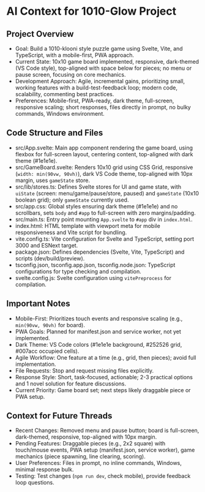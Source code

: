 # AI Context for 1010-Glow Project

## Project Overview
- Goal: Build a 1010-klooni style puzzle game using Svelte, Vite, and TypeScript, with a mobile-first, PWA approach.
- Current State: 10x10 game board implemented, responsive, dark-themed (VS Code style), top-aligned with space below for pieces; no menu or pause screen, focusing on core mechanics.
- Development Approach: Agile, incremental gains, prioritizing small, working features with a build-test-feedback loop; modern code, scalability, commenting best practices.
- Preferences: Mobile-first, PWA-ready, dark theme, full-screen, responsive scaling; short responses, files directly in prompt, no bulky commands, Windows environment.

## Code Structure and Files
- src/App.svelte: Main app component rendering the game board, using flexbox for full-screen layout, centering content, top-aligned with dark theme (#1e1e1e).
- src/GameBoard.svelte: Renders 10x10 grid using CSS Grid, responsive (`width: min(90vw, 90vh)`), dark VS Code theme, top-aligned with 10px margin, uses `gameState` store.
- src/lib/stores.ts: Defines Svelte stores for UI and game state, with `uiState` (screen: menu/game/pause/store, paused) and `gameState` (10x10 boolean grid); only `gameState` currently used.
- src/app.css: Global styles ensuring dark theme (#1e1e1e) and no scrollbars, sets `body` and `#app` to full-screen with zero margins/padding.
- src/main.ts: Entry point mounting `App.svelte` to `#app` div in `index.html`.
- index.html: HTML template with viewport meta for mobile responsiveness and Vite script for bundling.
- vite.config.ts: Vite configuration for Svelte and TypeScript, setting port 3000 and ESNext target.
- package.json: Defines dependencies (Svelte, Vite, TypeScript) and scripts (dev/build/preview).
- tsconfig.json, tsconfig.app.json, tsconfig.node.json: TypeScript configurations for type checking and compilation.
- svelte.config.js: Svelte configuration using `vitePreprocess` for compilation.

## Important Notes
- Mobile-First: Prioritizes touch events and responsive scaling (e.g., `min(90vw, 90vh)` for board).
- PWA Goals: Planned for manifest.json and service worker, not yet implemented.
- Dark Theme: VS Code colors (#1e1e1e background, #252526 grid, #007acc occupied cells).
- Agile Workflow: One feature at a time (e.g., grid, then pieces); avoid full implementation.
- File Requests: Stop and request missing files explicitly.
- Response Style: Short, task-focused, actionable; 2-3 practical options and 1 novel solution for feature discussions.
- Current Priority: Game board set; next steps likely draggable piece or PWA setup.

## Context for Future Threads
- Recent Changes: Removed menu and pause button; board is full-screen, dark-themed, responsive, top-aligned with 10px margin.
- Pending Features: Draggable pieces (e.g., 2x2 square) with touch/mouse events, PWA setup (manifest.json, service worker), game mechanics (piece spawning, line clearing, scoring).
- User Preferences: Files in prompt, no inline commands, Windows, minimal response bulk.
- Testing: Test changes (`npm run dev`, check mobile), provide feedback loop questions.